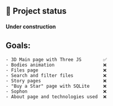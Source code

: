 ## :rocket: Project status
<h4>Under construction</h4>

## Goals:
```
- 3D Main page with Three JS        ✅
- Bodies animation                  ❌
- Files page                        ❌
- Search and filter files           ❌
- Story pages                       ❌
- "Buy a Star" page with SQLite     ❌
- Sophon                            ❌
- About page and technologies used  ❌
```
